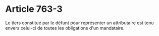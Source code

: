 # Article 763-3

Le tiers constitué par le défunt pour représenter un attributaire est tenu envers celui-ci de toutes les obligations d'un mandataire.
